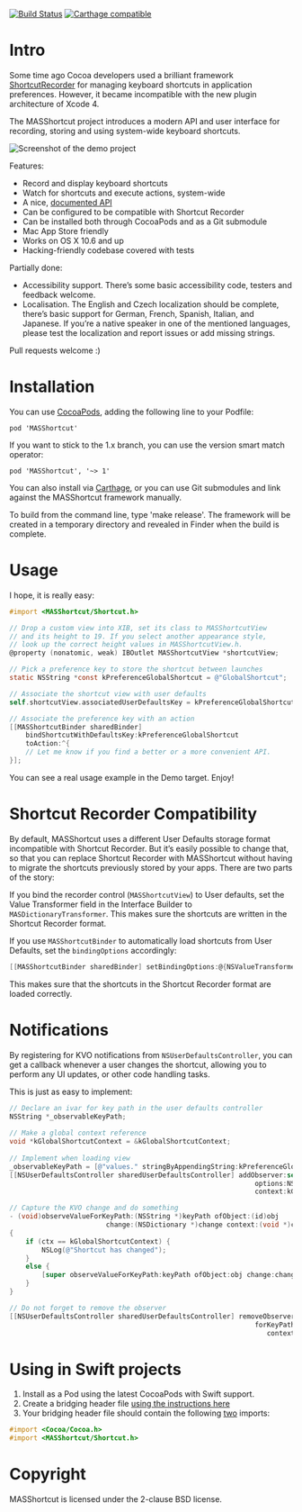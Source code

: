 [![Build Status](https://travis-ci.org/shpakovski/MASShortcut.svg?branch=master)](https://travis-ci.org/shpakovski/MASShortcut)
[![Carthage compatible](https://img.shields.io/badge/Carthage-compatible-4BC51D.svg?style=flat)](https://github.com/Carthage/Carthage)

# Intro

Some time ago Cocoa developers used a brilliant framework [ShortcutRecorder](http://wafflesoftware.net/shortcut/) for managing keyboard shortcuts in application preferences. However, it became incompatible with the new plugin architecture of Xcode 4.

The MASShortcut project introduces a modern API and user interface for recording, storing and using system-wide keyboard shortcuts.

![Screenshot of the demo project](https://raw.githubusercontent.com/shpakovski/MASShortcut/master/Demo/screenshot.png "This is how the demo looks like")

Features:

* Record and display keyboard shortcuts
* Watch for shortcuts and execute actions, system-wide
* A nice, [documented API](http://cocoadocs.org/docsets/MASShortcut/)
* Can be configured to be compatible with Shortcut Recorder
* Can be installed both through CocoaPods and as a Git submodule
* Mac App Store friendly
* Works on OS X 10.6 and up
* Hacking-friendly codebase covered with tests

Partially done:

* Accessibility support. There’s some basic accessibility code, testers and feedback welcome.
* Localisation. The English and Czech localization should be complete, there’s basic support for German, French, Spanish, Italian, and Japanese. If you’re a native speaker in one of the mentioned languages, please test the localization and report issues or add missing strings.

Pull requests welcome :)

# Installation

You can use [CocoaPods](http://cocoapods.org/), adding the following line to your Podfile:

    pod 'MASShortcut'

If you want to stick to the 1.x branch, you can use the version smart match operator:

    pod 'MASShortcut', '~> 1'

You can also install via [Carthage](https://github.com/Carthage/Carthage), or you can use Git submodules and link against the MASShortcut framework manually.

To build from the command line, type 'make release'. The framework will be created in a temporary directory and revealed in Finder when the build is complete.

# Usage

I hope, it is really easy:

```objective-c
#import <MASShortcut/Shortcut.h>

// Drop a custom view into XIB, set its class to MASShortcutView
// and its height to 19. If you select another appearance style,
// look up the correct height values in MASShortcutView.h.
@property (nonatomic, weak) IBOutlet MASShortcutView *shortcutView;

// Pick a preference key to store the shortcut between launches
static NSString *const kPreferenceGlobalShortcut = @"GlobalShortcut";

// Associate the shortcut view with user defaults
self.shortcutView.associatedUserDefaultsKey = kPreferenceGlobalShortcut;

// Associate the preference key with an action
[[MASShortcutBinder sharedBinder]
    bindShortcutWithDefaultsKey:kPreferenceGlobalShortcut
    toAction:^{
    // Let me know if you find a better or a more convenient API.
}];
```

You can see a real usage example in the Demo target. Enjoy!

# Shortcut Recorder Compatibility

By default, MASShortcut uses a different User Defaults storage format incompatible with Shortcut Recorder. But it’s easily possible to change that, so that you can replace Shortcut Recorder with MASShortcut without having to migrate the shortcuts previously stored by your apps. There are two parts of the story:

If you bind the recorder control (`MASShortcutView`) to User defaults, set the Value Transformer field in the Interface Builder to `MASDictionaryTransformer`. This makes sure the shortcuts are written in the Shortcut Recorder format.

If you use `MASShortcutBinder` to automatically load shortcuts from User Defaults, set the `bindingOptions` accordingly:

```objective-c
[[MASShortcutBinder sharedBinder] setBindingOptions:@{NSValueTransformerNameBindingOption:MASDictionaryTransformerName}];
```

This makes sure that the shortcuts in the Shortcut Recorder format are loaded correctly.

# Notifications

By registering for KVO notifications from `NSUserDefaultsController`, you can get a callback whenever a user changes the shortcut, allowing you to perform any UI updates, or other code handling tasks.

This is just as easy to implement:
    
```objective-c
// Declare an ivar for key path in the user defaults controller
NSString *_observableKeyPath;
    
// Make a global context reference
void *kGlobalShortcutContext = &kGlobalShortcutContext;
    
// Implement when loading view
_observableKeyPath = [@"values." stringByAppendingString:kPreferenceGlobalShortcut];
[[NSUserDefaultsController sharedUserDefaultsController] addObserver:self forKeyPath:_observableKeyPath
                                                             options:NSKeyValueObservingOptionInitial
                                                             context:kGlobalShortcutContext];

// Capture the KVO change and do something
- (void)observeValueForKeyPath:(NSString *)keyPath ofObject:(id)obj
                        change:(NSDictionary *)change context:(void *)ctx
{
    if (ctx == kGlobalShortcutContext) {
        NSLog(@"Shortcut has changed");
    }
    else {
        [super observeValueForKeyPath:keyPath ofObject:obj change:change context:ctx];
    }
}

// Do not forget to remove the observer
[[NSUserDefaultsController sharedUserDefaultsController] removeObserver:self
                                                             forKeyPath:_observableKeyPath
                                                                context:kGlobalShortcutContext];
```

# Using in Swift projects

  1. Install as a Pod using the latest CocoaPods with Swift support.
  2. Create a bridging header file [using the instructions here](http://swiftalicio.us/2014/11/using-cocoapods-from-swift/)
  3. Your bridging header file should contain the following [two](https://github.com/shpakovski/MASShortcut/issues/36) imports:

```objective-c
#import <Cocoa/Cocoa.h>
#import <MASShortcut/Shortcut.h>
```

# Copyright

MASShortcut is licensed under the 2-clause BSD license.
